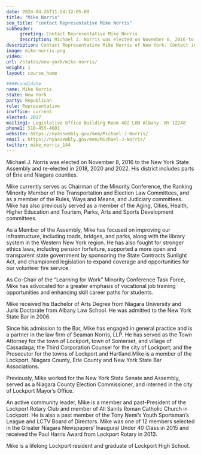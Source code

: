 ```yaml
---
date: 2024-04-26T11:54:12-05:00
title: "Mike Norris"
seo_title: "contact Representative Mike Norris"
subheader:
     greeting: Contact Representative Mike Norris
     description: Michael J. Norris was elected on November 8, 2016 to the New York State Assembly and re-elected in 2018, 2020 and 2022. His district includes parts of Erie and Niagara counties.
description: Contact Representative Mike Norris of New York. Contact information for Mike Norris includes email address, phone number, and mailing address.
image: mike-norris.png
video:
url: /states/new-york/mike-norris/
weight: 1
layout: course_home

####candidate
name: Mike Norris
state: New York
party: Republican
role: Representative
inoffice: current
elected: 2017
mailing1: Legislative Office Building Room 402 LOB Albany, NY 12248
phone1: 518-455-4601
website: https://nyassembly.gov/mem/Michael-J-Norris/
email : https://nyassembly.gov/mem/Michael-J-Norris/
twitter: mike_norris_144
---
```


Michael J. Norris was elected on November 8, 2016 to the New York State Assembly and re-elected in 2018, 2020 and 2022. His district includes parts of Erie and Niagara counties.

Mike currently serves as Chairman of the Minority Conference, the Ranking Minority Member of the Transportation and Election Law Committees, and as a member of the Rules, Ways and Means, and Judiciary committees. Mike has also previously served as a member of the Aging, Cities, Health, Higher Education and Tourism, Parks, Arts and Sports Development committees.

As a Member of the Assembly, Mike has focused on improving our infrastructure, including roads, bridges, and parks, along with the library system in the Western New York region. He has also fought for stronger ethics laws, including pension forfeiture, supported a more open and transparent state government by sponsoring the State Contracts Sunlight Act, and championed legislation to expand coverage and opportunities for our volunteer fire service.

As Co-Chair of the “Learning for Work” Minority Conference Task Force, Mike has advocated for a greater emphasis of vocational job training opportunities and enhancing skill career paths for students.

Mike received his Bachelor of Arts Degree from Niagara University and Juris Doctorate from Albany Law School. He was admitted to the New York State Bar in 2006.

Since his admission to the Bar, Mike has engaged in general practice and is a partner in the law firm of Seaman Norris, LLP. He has served as the Town Attorney for the town of Lockport, town of Somerset, and village of Cassadaga; the Third Corporation Counsel for the city of Lockport; and the Prosecutor for the towns of Lockport and Hartland.Mike is a member of the Lockport, Niagara County, Erie County and New York State Bar Associations.

Previously, Mike worked for the New York State Senate and Assembly, served as a Niagara County Election Commissioner, and interned in the city of Lockport Mayor’s Office.

An active community leader, Mike is a member and past-President of the Lockport Rotary Club and member of All Saints Roman Catholic Church in Lockport. He is also a past member of the Tony Nemi’s Youth Sportsman’s League and LCTV Board of Directors. Mike was one of 12 members selected in the Greater Niagara Newspapers’ Inaugural Under 40 Class in 2015 and received the Paul Harris Award from Lockport Rotary in 2013.

Mike is a lifelong Lockport resident and graduate of Lockport High School.
